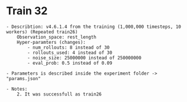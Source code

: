 # Train 32
	
	- Describtion: v4.6.1.4 from the training (1,000,000 timesteps, 10 workers)	(Repeated train26)
		Observation_space: rest_length
		Hyper-paramters (changes):
			- num_rollouts: 8 instead of 30
			- rollouts_used: 4 instead of 30
			- noise_size: 25000000 instead of 250000000
			- eval_prob: 0.5 instead of 0.09

	- Parameters is described inside the experiment folder -> "params.json"

	- Notes:
		2. It was successfull as train26 



